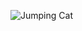 ![Jumping Cat](https://static.boredpanda.com/blog/wp-content/uploads/2014/09/funny-jumping-cats-51__880.jpg)

